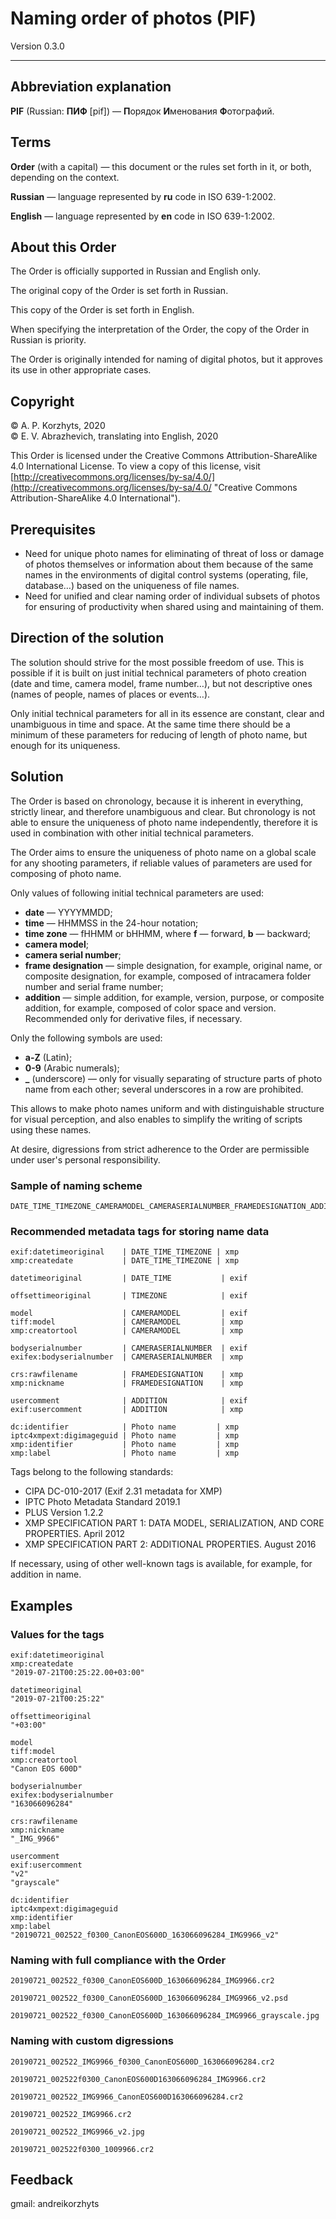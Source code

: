 # Naming order of photos (PIF)

Version 0.3.0

***

## Abbreviation explanation

**PIF** (Russian: **ПИФ** [pif]) — **П**орядок **И**менования **Ф**отографий.

## Terms

**Order** (with a capital) — this document or the rules set forth in it, or both, depending on the context.

**Russian** — language represented by **ru** code in ISO 639-1:2002.

**English** — language represented by **en** code in ISO 639-1:2002.

## About this Order

The Order is officially supported in Russian and English only.

The original copy of the Order is set forth in Russian.

This copy of the Order is set forth in English.

When specifying the interpretation of the Order, the copy of the Order in Russian is priority.

The Order is originally intended for naming of digital photos, but it approves its use in other appropriate cases.

## Copyright

© A. P. Korzhyts, 2020  
© E. V. Abrazhevich, translating into English, 2020  

This Order is licensed under the Creative Commons Attribution-ShareAlike 4.0 International License. To view a copy of this license, visit [http://creativecommons.org/licenses/by-sa/4.0/](http://creativecommons.org/licenses/by-sa/4.0/ "Creative Commons Attribution-ShareAlike 4.0 International").

## Prerequisites

- Need for unique photo names for eliminating of threat of loss or damage of photos themselves or information about them because of the same names in the environments of digital control systems (operating, file, database…) based on the uniqueness of file names.
- Need for unified and clear naming order of individual subsets of photos for ensuring of productivity when shared using and maintaining of them.

## Direction of the solution

The solution should strive for the most possible freedom of use. This is possible if it is built on just initial technical parameters of photo creation (date and time, camera model, frame number…), but not descriptive ones (names of people, names of places or events…).

Only initial technical parameters for all in its essence are constant, clear and unambiguous in time and space. At the same time there should be a minimum of these parameters for reducing of length of photo name, but enough for its uniqueness.

## Solution

The Order is based on chronology, because it is inherent in everything, strictly linear, and therefore unambiguous and clear. But chronology is not able to ensure the uniqueness of photo name independently, therefore it is used in combination with other initial technical parameters.

The Order aims to ensure the uniqueness of photo name on a global scale for any shooting parameters, if reliable values of parameters are used for composing of photo name.

Only values of following initial technical parameters are used:

- **date** — YYYYMMDD;  
- **time** — HHMMSS in the 24-hour notation;  
- **time zone** — fHHMM or bHHMM, where **f** — forward, **b** — backward;  
- **camera model**;  
- **camera serial number**;  
- **frame designation** — simple designation, for example, original name, or composite designation, for example, composed of intracamera folder number and serial frame number;  
- **addition** — simple addition, for example, version, purpose, or composite addition, for example, composed of color space and version. Recommended only for derivative files, if necessary.
  
Only the following symbols are used:

- **a-Z** (Latin);  
- **0-9** (Arabic numerals);  
- **_** (underscore) — only for visually separating of structure parts of photo name from each other; several underscores in a row are prohibited.

This allows to make photo names uniform and with distinguishable structure for visual perception, and also enables to simplify the writing of scripts using these names.

At desire, digressions from strict adherence to the Order are permissible under user's personal responsibility.

### Sample of naming scheme

```
DATE_TIME_TIMEZONE_CAMERAMODEL_CAMERASERIALNUMBER_FRAMEDESIGNATION_ADDITION.EXTENSION
```

### Recommended metadata tags for storing name data

```
exif:datetimeoriginal    | DATE_TIME_TIMEZONE | xmp
xmp:createdate           | DATE_TIME_TIMEZONE | xmp
```
```
datetimeoriginal         | DATE_TIME           | exif
```
```
offsettimeoriginal       | TIMEZONE            | exif
```
```
model                    | CAMERAMODEL         | exif
tiff:model               | CAMERAMODEL         | xmp
xmp:creatortool          | CAMERAMODEL         | xmp
```
```
bodyserialnumber         | CAMERASERIALNUMBER  | exif
exifex:bodyserialnumber  | CAMERASERIALNUMBER  | xmp
```
```
crs:rawfilename          | FRAMEDESIGNATION    | xmp
xmp:nickname             | FRAMEDESIGNATION    | xmp
```
```
usercomment              | ADDITION            | exif
exif:usercomment         | ADDITION            | xmp
```
```
dc:identifier            | Photo name         | xmp
iptc4xmpext:digimageguid | Photo name         | xmp
xmp:identifier           | Photo name         | xmp
xmp:label                | Photo name         | xmp
```

Tags belong to the following standards:

- CIPA DC-010-2017 (Exif 2.31 metadata for XMP)
- IPTC Photo Metadata Standard 2019.1
- PLUS Version 1.2.2
- XMP SPECIFICATION PART 1: DATA MODEL, SERIALIZATION, AND CORE PROPERTIES. April 2012
- XMP SPECIFICATION PART 2: ADDITIONAL PROPERTIES. August 2016

If necessary, using of other well-known tags is available, for example, for addition in name.

## Examples

### Values for the tags

```
exif:datetimeoriginal
xmp:createdate
"2019-07-21T00:25:22.00+03:00"
```
```
datetimeoriginal
"2019-07-21T00:25:22"
```
```
offsettimeoriginal
"+03:00"
```
```
model
tiff:model
xmp:creatortool
"Canon EOS 600D"
```
```
bodyserialnumber
exifex:bodyserialnumber
"163066096284"
```
```
crs:rawfilename
xmp:nickname
"_IMG_9966"
```
```
usercomment
exif:usercomment
"v2"
"grayscale"
```
```
dc:identifier
iptc4xmpext:digimageguid
xmp:identifier
xmp:label
"20190721_002522_f0300_CanonEOS600D_163066096284_IMG9966_v2"
```

### Naming with full compliance with the Order

```
20190721_002522_f0300_CanonEOS600D_163066096284_IMG9966.cr2
```
```
20190721_002522_f0300_CanonEOS600D_163066096284_IMG9966_v2.psd
```
```
20190721_002522_f0300_CanonEOS600D_163066096284_IMG9966_grayscale.jpg
```

### Naming with custom digressions

```
20190721_002522_IMG9966_f0300_CanonEOS600D_163066096284.cr2
```
```
20190721_002522f0300_CanonEOS600D163066096284_IMG9966.cr2
```
```
20190721_002522_IMG9966_CanonEOS600D163066096284.cr2
```
```
20190721_002522_IMG9966.cr2
```
```
20190721_002522_IMG9966_v2.jpg
```
```
20190721_002522f0300_1009966.cr2
```

## Feedback

gmail: andreikorzhyts